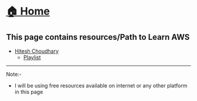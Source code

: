
# <a href="../">🏠 Home</a>

## This page contains resources/Path to Learn AWS


- [Hitesh Choudhary](https://www.youtube.com/watch?v=sNItV2jC_-g)
    - [Playlist](https://www.youtube.com/playlist?list=PLRAV69dS1uWTjW8wHMv_fQSgU-8is6KTR)






-----------------------------------
Note:-
- I will be using free resources available on internet or any other platform in this page
